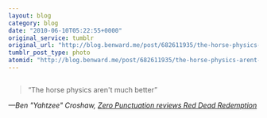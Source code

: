 ```yaml
---
layout: blog
category: blog
date: "2010-06-10T05:22:55+0000"
original_service: tumblr
original_url: "http://blog.benward.me/post/682611935/the-horse-physics-arent-much-better-ben"
tumblr_post_type: photo
atomid: "http://blog.benward.me/post/682611935/the-horse-physics-arent-much-better-ben"
---
```

<figure class="photo">
  <img src="http://benward.me/res/tumblr/media/682611935/0.png" alt="">
</figure>

> “The horse physics aren't much better”

<cite>—Ben "Yahtzee" Croshaw, <a href="http://www.escapistmagazine.com/videos/view/zero-punctuation/1776-Red-Dead-Redemption">Zero Punctuation reviews Red Dead Redemption</a></cite>